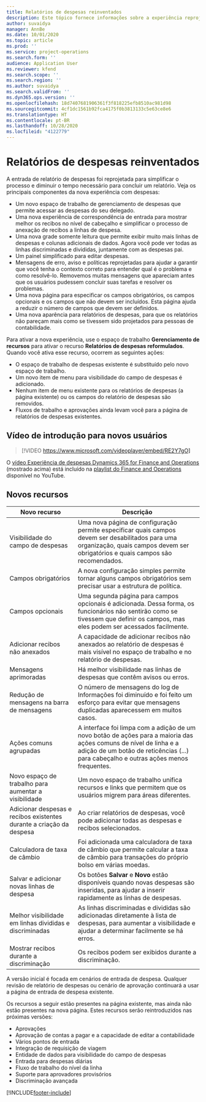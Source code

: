 ```yaml
---
title: Relatórios de despesas reinventados
description: Este tópico fornece informações sobre a experiência reprojetada e reformulada para a entrada de relatórios de despesas.
author: suvaidya
manager: AnnBe
ms.date: 10/01/2020
ms.topic: article
ms.prod: ''
ms.service: project-operations
ms.search.form: ''
audience: Application User
ms.reviewer: kfend
ms.search.scope: ''
ms.search.region: ''
ms.author: suvaidya
ms.search.validFrom: ''
ms.dyn365.ops.version: ''
ms.openlocfilehash: 18d7407681906361f3f818225efb8510ac981d98
ms.sourcegitcommit: 4cf1dc1561b92fca4175f0b3813133c5e63ce8e6
ms.translationtype: HT
ms.contentlocale: pt-BR
ms.lasthandoff: 10/28/2020
ms.locfileid: "4122779"
---
```

# <a name="expense-reports-reimagined"></a>Relatórios de despesas reinventados

A entrada de relatório de despesas foi reprojetada para simplificar o processo e diminuir o tempo necessário para concluir um relatório. Veja os principais componentes da nova experiência com despesas:

- Um novo espaço de trabalho de gerenciamento de despesas que permite acessar as despesas do seu delegado.
- Uma nova experiência de correspondência de entrada para mostrar melhor os recibos no nível de cabeçalho e simplificar o processo de anexação de recibos a linhas de despesa.
- Uma nova grade somente leitura que permite exibir muito mais linhas de despesas e colunas adicionais de dados. Agora você pode ver todas as linhas discriminadas e divididas, juntamente com as despesas pai.
- Um painel simplificado para editar despesas.
- Mensagens de erro, aviso e políticas reprojetadas para ajudar a garantir que você tenha o contexto correto para entender qual é o problema e como resolvê-lo. Removemos muitas mensagens que apareciam antes que os usuários pudessem concluir suas tarefas e resolver os problemas.
- Uma nova página para especificar os campos obrigatórios, os campos opcionais e os campos que não devem ser incluídos. Esta página ajuda a reduzir o número de campos que devem ser definidos.
- Uma nova aparência para relatórios de despesas, para que os relatórios não pareçam mais como se tivessem sido projetados para pessoas de contabilidade.

Para ativar a nova experiência, use o espaço de trabalho **Gerenciamento de recursos** para ativar o recurso **Relatórios de despesas reformulados**. Quando você ativa esse recurso, ocorrem as seguintes ações:

- O espaço de trabalho de despesas existente é substituído pelo novo espaço de trabalho.
- Um novo item de menu para visibilidade do campo de despesas é adicionado.
- Nenhum item de menu existente para os relatórios de despesas (a página existente) ou os campos do relatório de despesas são removidos.
- Fluxos de trabalho e aprovações ainda levam você para a página de relatórios de despesas existentes.

## <a name="getting-started-video-for-new-users"></a>Vídeo de introdução para novos usuários

> [!VIDEO https://www.microsoft.com/videoplayer/embed/RE2Y7gO]

O [vídeo Experiência de despesas Dynamics 365 for Finance and Operations](https://youtu.be/Ocy-MsTvEE0) (mostrado acima) está incluído na [playlist do Finance and Operations](https://www.youtube.com/playlist?list=PLcakwueIHoT_SYfIaPGoOhloFoCXiUSyW) disponível no YouTube.

## <a name="new-features"></a>Novos recursos

| Novo recurso | Descrição |
|---|----|
| Visibilidade do campo de despesas | Uma nova página de configuração permite especificar quais campos devem ser desabilitados para uma organização, quais campos devem ser obrigatórios e quais campos são recomendados. |
| Campos obrigatórios | A nova configuração simples permite tornar alguns campos obrigatórios sem precisar usar a estrutura de política. |
| Campos opcionais | Uma segunda página para campos opcionais é adicionada. Dessa forma, os funcionários não sentirão como se tivessem que definir os campos, mas eles podem ser acessados facilmente. |
| Adicionar recibos não anexados | A capacidade de adicionar recibos não anexados ao relatório de despesas é mais visível no espaço de trabalho e no relatório de despesas. |
| Mensagens aprimoradas | Há melhor visibilidade nas linhas de despesas que contêm avisos ou erros. |
| Redução de mensagens na barra de mensagens| O número de mensagens do log de Informações foi diminuído e foi feito um esforço para evitar que mensagens duplicadas aparecessem em muitos casos. |
| Ações comuns agrupadas | A interface foi limpa com a adição de um novo botão de ações para a maioria das ações comuns de nível de linha e a adição de um botão de reticências (...) para cabeçalho e outras ações menos frequentes. |
| Novo espaço de trabalho para aumentar a visibilidade | Um novo espaço de trabalho unifica recursos e links que permitem que os usuários migrem para áreas diferentes. |
| Adicionar despesas e recibos existentes durante a criação da despesa | Ao criar relatórios de despesas, você pode adicionar todas as despesas e recibos selecionados. |
| Calculadora de taxa de câmbio | Foi adicionada uma calculadora de taxa de câmbio que permite calcular a taxa de câmbio para transações do próprio bolso em várias moedas. |
| Salvar e adicionar novas linhas de despesa | Os botões **Salvar** e **Novo** estão disponíveis quando novas despesas são inseridas, para ajudar a inserir rapidamente as linhas de despesas. |
| Melhor visibilidade em linhas divididas e discriminadas | As linhas discriminadas e divididas são adicionadas diretamente à lista de despesas, para aumentar a visibilidade e ajudar a determinar facilmente se há erros. |
| Mostrar recibos durante a discriminação | Os recibos podem ser exibidos durante a discriminação. |

A versão inicial é focada em cenários de entrada de despesa. Qualquer revisão de relatório de despesas ou cenário de aprovação continuará a usar a página de entrada de despesa existente.

Os recursos a seguir estão presentes na página existente, mas ainda não estão presentes na nova página. Estes recursos serão reintroduzidos nas próximas versões:

- Aprovações
- Aprovação de contas a pagar e a capacidade de editar a contabilidade
- Vários pontos de entrada
- Integração de requisição de viagem
- Entidade de dados para visibilidade do campo de despesas
- Entrada para despesas diárias
- Fluxo de trabalho do nível da linha
- Suporte para aprovadores provisórios
- Discriminação avançada


[!INCLUDE[footer-include](../includes/footer-banner.md)]